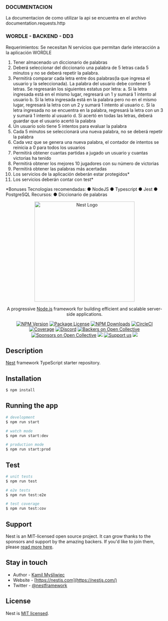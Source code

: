 ### DOCUMENTACION

La documentacion de como utilizar la api se encuentra en el archivo documentation.requests.http

### WORDLE - BACKEND - DD3

Requerimientos:
Se necesitan N servicios que permitan darle interacción a la aplicación WORDLE

1. Tener almacenado un diccionario de palabras
2. Deberá seleccionar del diccionario una palabra de 5 letras cada 5 minutos y no se
   deberá repetir la palabra.
3. Permitirá comparar cada letra entre dos palabras(la que ingresa el usuario y la
   seleccionada). La palabra del usuario debe contener 5 letras. Se regresarán los siguientes estatus por letra:
   a. Si la letra ingresada está en el mismo lugar, regresará un 1 y sumará 1 intento al usuario
   b. Si la letra ingresada está en la palabra pero no en el mismo lugar, regresará la letra con un 2 y sumará 1 intento al usuario
   c. Si la letra ingresada no se encuentra en la palabra, regresará la letra con un 3 y sumará 1 intento al usuario
   d. Si acertó en todas las letras, deberá guardar que el usuario acertó la palabra
4. Un usuario solo tiene 5 intentos para evaluar la palabra
5. Cada 5 minutos se seleccionará una nueva palabra, no se deberá repetir la palabra
6. Cada vez que se genera una nueva palabra, el contador de intentos se reinicia a 0
   para todos los usuarios
7. Permitirá obtener cuantas partidas a jugado un usuario y cuantas victorias ha tenido
8. Permitirá obtener los mejores 10 jugadores con su número de victorias
9. Permitirá obtener las palabras más acertadas
10. Los servicios de la aplicación deberán estar protegidos\*
11. Los servicios deberán contar con test\*

\*Bonuses
Tecnologias recomendadas:
● NodeJS
● Typescript
● Jest
● PostgreSQL
Recursos:
● Diccionario de palabras

<p align="center">
  <a href="http://nestjs.com/" target="blank"><img src="https://nestjs.com/img/logo_text.svg" width="320" alt="Nest Logo" /></a>
</p>

[circleci-image]: https://img.shields.io/circleci/build/github/nestjs/nest/master?token=abc123def456
[circleci-url]: https://circleci.com/gh/nestjs/nest

  <p align="center">A progressive <a href="http://nodejs.org" target="_blank">Node.js</a> framework for building efficient and scalable server-side applications.</p>
    <p align="center">
<a href="https://www.npmjs.com/~nestjscore" target="_blank"><img src="https://img.shields.io/npm/v/@nestjs/core.svg" alt="NPM Version" /></a>
<a href="https://www.npmjs.com/~nestjscore" target="_blank"><img src="https://img.shields.io/npm/l/@nestjs/core.svg" alt="Package License" /></a>
<a href="https://www.npmjs.com/~nestjscore" target="_blank"><img src="https://img.shields.io/npm/dm/@nestjs/common.svg" alt="NPM Downloads" /></a>
<a href="https://circleci.com/gh/nestjs/nest" target="_blank"><img src="https://img.shields.io/circleci/build/github/nestjs/nest/master" alt="CircleCI" /></a>
<a href="https://coveralls.io/github/nestjs/nest?branch=master" target="_blank"><img src="https://coveralls.io/repos/github/nestjs/nest/badge.svg?branch=master#9" alt="Coverage" /></a>
<a href="https://discord.gg/G7Qnnhy" target="_blank"><img src="https://img.shields.io/badge/discord-online-brightgreen.svg" alt="Discord"/></a>
<a href="https://opencollective.com/nest#backer" target="_blank"><img src="https://opencollective.com/nest/backers/badge.svg" alt="Backers on Open Collective" /></a>
<a href="https://opencollective.com/nest#sponsor" target="_blank"><img src="https://opencollective.com/nest/sponsors/badge.svg" alt="Sponsors on Open Collective" /></a>
  <a href="https://paypal.me/kamilmysliwiec" target="_blank"><img src="https://img.shields.io/badge/Donate-PayPal-ff3f59.svg"/></a>
    <a href="https://opencollective.com/nest#sponsor"  target="_blank"><img src="https://img.shields.io/badge/Support%20us-Open%20Collective-41B883.svg" alt="Support us"></a>
  <a href="https://twitter.com/nestframework" target="_blank"><img src="https://img.shields.io/twitter/follow/nestframework.svg?style=social&label=Follow"></a>
</p>
  <!--[![Backers on Open Collective](https://opencollective.com/nest/backers/badge.svg)](https://opencollective.com/nest#backer)
  [![Sponsors on Open Collective](https://opencollective.com/nest/sponsors/badge.svg)](https://opencollective.com/nest#sponsor)-->

## Description

[Nest](https://github.com/nestjs/nest) framework TypeScript starter repository.

## Installation

```bash
$ npm install
```

## Running the app

```bash
# development
$ npm run start

# watch mode
$ npm run start:dev

# production mode
$ npm run start:prod
```

## Test

```bash
# unit tests
$ npm run test

# e2e tests
$ npm run test:e2e

# test coverage
$ npm run test:cov
```

## Support

Nest is an MIT-licensed open source project. It can grow thanks to the sponsors and support by the amazing backers. If you'd like to join them, please [read more here](https://docs.nestjs.com/support).

## Stay in touch

- Author - [Kamil Myśliwiec](https://kamilmysliwiec.com)
- Website - [https://nestjs.com](https://nestjs.com/)
- Twitter - [@nestframework](https://twitter.com/nestframework)

## License

Nest is [MIT licensed](LICENSE).
